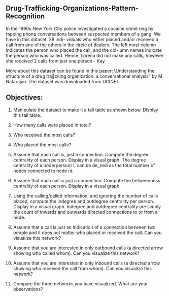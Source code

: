 ## Drug-Trafficking-Organizations-Pattern-Recognition
In the 1990s New York City police investigated a cocaine crime ring by tapping phone
conversations between suspected members of a gang. We have in this dataset, 28 indi-
viduals who either placed and/or received a call from one of the others in the circle of
dealers. The left most column indicates the person who placed the call, and the col-
umn names indicate the person who was called. Hence, Lorena did not make any calls,
however she received 2 calls from just one person - Kay.

More about this dataset can be found in this paper: \Understanding the structure of
a drug tracking organization: a conversational analysis" by M Natarajan. The dataset
was downloaded from UCINET.


## Objectives:

1.	Manipulate the dataset to make it a tall table as shown below. Display this tall
table.

2.	How many calls were placed in total?

3.	Who received the most calls?

4.	Who placed the most calls?

5.	Assume that each call is, just a connection. Compute the degree centrality of each
person. Display in a visual graph. The degree centrality of a node(person) i, can
be de_ned as the total number of nodes connected to node ni.

6.	Assume that each call is just a connection. Compute the betweenness centrality
of each person. Display in a visual graph. 

7.	Using the calling/called information, and ignoring the number of calls placed,
compute the indegree and outdegree centrality per person. Display in a visual
graph. Indegree and outdegree centrality are simply the count of inwards and
outwards directed connections to or from a node.

8.	Assume that a call is just an indication of a connection between two people and it
does not matter who placed or received the call. Can you visualize this network?

9.	Assume that you are interested in only outbound calls (a directed arrow showing
who called whom). Can you visualize this network?

10.	Assume that you are interested in only inbound calls (a directed arrow showing
who received the call from whom). Can you visualize this network?

11.	Compare the three networks you have visualized. What are your observations?
